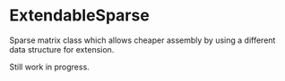 # ExtendableSparse

Sparse matrix class which allows cheaper assembly by using
a different data structure for extension.

Still work in progress.


